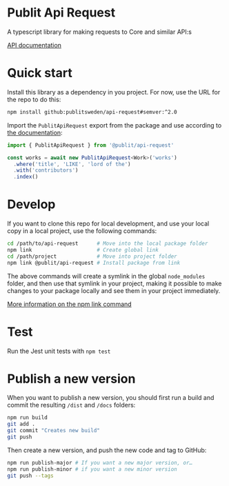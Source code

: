 # Publit Api Request

A typescript library for making requests to Core and similar API:s

[API documentation](https://publitsweden.github.io/api-request/)

# Quick start

Install this library as a dependency in you project. For now, use the URL for the repo to do this:

```sh
npm install github:publitsweden/api-request#semver:^2.0
```

Import the `PublitApiRequest` export from the package and use according to [the documentation](https://publitsweden.github.io/api-request/):

```ts
import { PublitApiRequest } from '@publit/api-request'

const works = await new PublitApiRequest<Work>('works')
  .where('title', 'LIKE', 'lord of the')
  .with('contributors')
  .index()
```

# Develop

If you want to clone this repo for local development, and use your local copy in a local project, use the following commands:

```sh
cd /path/to/api-request      # Move into the local package folder
npm link                     # Create global link
cd /path/project             # Move into project folder
npm link @publit/api-request # Install package from link
```

The above commands will create a symlink in the global `node_modules` folder, and then use that symlink in your project, making it possible to make changes to your package locally and see them in your project immediately.

[More information on the npm link command](https://docs.npmjs.com/cli/v8/commands/npm-link)

# Test

Run the Jest unit tests with `npm test`

# Publish a new version

When you want to publish a new version, you should first run a build and commit the resulting `/dist` and `/docs` folders:

```sh
npm run build
git add .
git commit "Creates new build"
git push
```

Then create a new version, and push the new code and tag to GitHub:

```sh
npm run publish-major # If you want a new major version, or…
npm run publish-minor # if you want a new minor version
git push --tags
```
